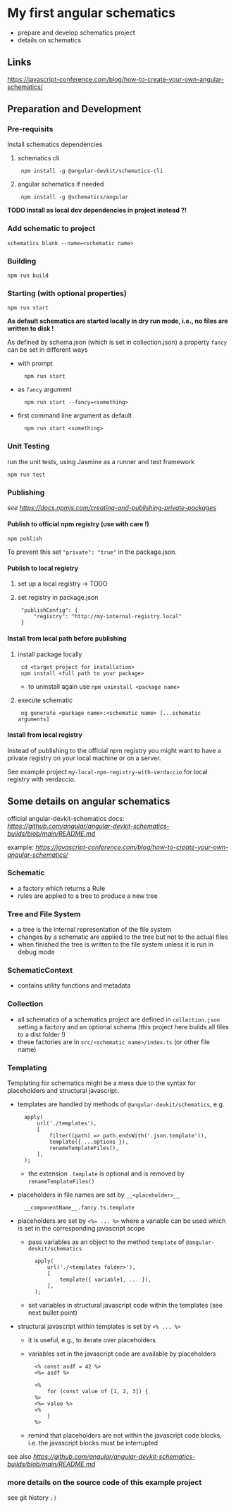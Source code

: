 # My first angular schematics

* prepare and develop schematics project
* details on schematics

## Links

https://javascript-conference.com/blog/how-to-create-your-own-angular-schematics/


## Preparation and Development

### Pre-requisits

Install schematics dependencies

1) schematics cli

        npm install -g @angular-devkit/schematics-cli

1) angular schematics if needed

        npm install -g @schematics/angular

**TODO install as local dev dependencies in project instead ?!**


### Add schematic to project

    schematics blank --name=<schematic name>


### Building

    npm run build


### Starting (with optional properties)

    npm run start

**As default schematics are started locally in dry run mode, i.e., no files are written to disk !**

As defined by schema.json (which is set in collection.json)
a property `fancy` can be set in different ways

* with prompt

        npm run start

* as `fancy` argument

        npm run start --fancy=<something>

* first command line argument as default

        npm run start <something>


### Unit Testing

run the unit tests, using Jasmine as a runner and test framework

    npm run test


### Publishing

*see https://docs.npmjs.com/creating-and-publishing-private-packages*

#### Publish to official npm registry (use with care !)

    npm publish

To prevent this set `"private": "true"` in the package.json.


#### Publish to local registry

1) set up a local registry -> TODO
1) set registry in package.json

        "publishConfig": {
            "registry": "http://my-internal-registry.local"
        }


#### Install from local path before publishing

1) install package locally

        cd <target project for installation>
        npm install <full path to your package>

    * to uninstall again use `npm uninstall <package name>`

1) execute schematic

        ng generate <package name>:<schematic name> [...schematic arguments]


#### Install from local registry

Instead of publishing to the official npm registry you might want to have a private registry on your local machine or on a server.

See example project `my-local-npm-registry-with-verdaccio` for local registry with verdaccio.


## Some details on angular schematics

official angular-devkit-schematics docs:
*https://github.com/angular/angular-devkit-schematics-builds/blob/main/README.md*

example:
*https://javascript-conference.com/blog/how-to-create-your-own-angular-schematics/*


### Schematic

* a factory which returns a Rule
* rules are applied to a tree to produce a new tree


### Tree and File System

* a tree is the internal representation of the file system
* changes by a schematic are applied to the tree but not to the actual files
* when finished the tree is written to the file system unless it is run in debug mode


### SchematicContext

* contains utility functions and metadata


### Collection

* all schematics of a schematics project are defined in `collection.json` setting a factory and an optional schema (this project here builds all files to a dist folder !)
* these factories are in `src/<schematic name>/index.ts` (or other file name)


### Templating

Templating for schematics might be a mess due to the syntax for placeholders and structural javascript.
* templates are handled by methods of `@angular-devkit/schematics`, e.g.

        apply(
            url('./templates'),
            [
                filter((path) => path.endsWith('.json.template')),
                template({ ...options }),
                renameTemplateFiles(),
            ],
        );

    * the extension `.template` is optional and is removed by `renameTemplateFiles()`

* placeholders in file names are set by `__<placeholder>__`

        __componentName__.fancy.ts.template

* placeholders are set by `<%= ... %>` where a variable can be used which is set in the corresponding javascript scope
    * pass variables as an object to the method `template` of `@angular-devkit/schematics`

            apply(
                url('./<templates folder>'),
                [
                    template({ variable1, ... }),
                ],
            );

    * set variables in structural javascript code within the templates (see next bullet point)
* structural javascript within templates is set by `<% ... %>`
    * it is useful, e.g., to iterate over placeholders
    * variables set in the javascript code are available by placeholders

            <% const asdf = 42 %>
            <%= asdf %>

            <%
                for (const value of [1, 2, 3]) {
            %>
            <%= value %>
            <%
                }
            %>

    * remind that placeholders are not within the javascript code blocks, i.e. the javascript blocks must be interrupted



see also *https://github.com/angular/angular-devkit-schematics-builds/blob/main/README.md*


### more details on the source code of this example project

see git history `;)`
